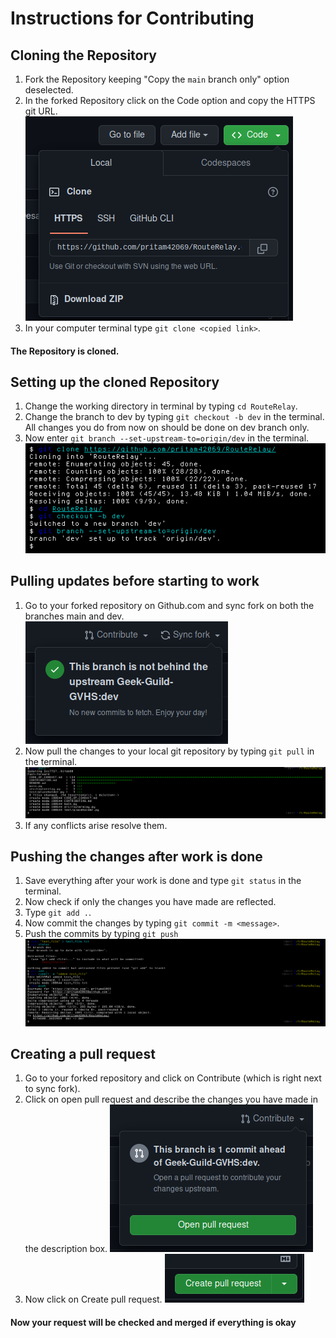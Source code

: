 # Instructions for Contributing

## Cloning the Repository
1. Fork the Repository keeping "Copy the `main` branch only" option deselected.
2. In the forked Repository click on the Code option and copy the HTTPS git URL.
![copy_link](static/media/instructions/copy_link.png)
3. In your computer terminal type `git clone <copied link>`.
#### The Repository is cloned.

## Setting up the cloned Repository
1. Change the working directory in terminal by typing `cd RouteRelay`.
2. Change the branch to dev by typing `git checkout -b dev` in the terminal. All changes you do from now on should be done on dev branch only.
3. Now enter `git branch --set-upstream-to=origin/dev` in the terminal.
![instructions_1](static/media/instructions/instructions_1.png)


## Pulling updates before starting to work
1. Go to your forked repository on Github.com and sync fork on both the branches main and dev.
![instructions_2](static/media/instructions/instructions_2.png)
2. Now pull the changes to your local git repository by typing `git pull` in the terminal.
![instructions_3](static/media/instructions/instructions_3.png)
3. If any conflicts arise resolve them.


## Pushing the changes after work is done
1. Save everything after your work is done and type `git status` in the terminal.
2. Now check if only the changes you have made are reflected.
3. Type `git add .`.
4. Now commit the changes by typing `git commit -m <message>`.
5. Push the commits by typing `git push`
![instructions_4](static/media/instructions/instructions_4.png)


## Creating a pull request
1. Go to your forked repository and click on Contribute (which is right next to sync fork).
2. Click on open pull request and describe the changes you have made in the description box.
![instructions_5](static/media/instructions/instructions_5.png)
3. Now click on Create pull request.
![instructions_6](static/media/instructions/instructions_6.png)

#### Now your request will be checked and merged if everything is okay
